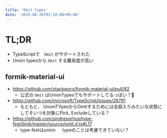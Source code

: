 ```yaml
---
title: 'Omit types'
date: '2019-06-26T01:18:00+09:00'
---
```


# TL;DR

- TypeScriptで　`Omit` がサポートされた
- Union typesから `Omit` する難易度が高い

## formik-material-ui

- <https://github.com/stackworx/formik-material-ui/pull/82>
  - 公式の `Omit` はUnionTypesでもサポートしてるっぽい？🤔
- <https://github.com/microsoft/TypeScript/issues/28791>
  - もともと、 UnionTYpesからOmitするためには全部入りみたいな状態にしてそいつを対象にPick, Excludeしている？
- <https://github.com/sindresorhus/type-fest/blob/master/source/omit.d.ts#L17>
  - type-festはunion 　 typeのことは考慮できていない？
